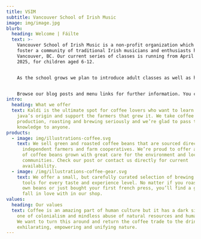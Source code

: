 ```yaml
---
title: VSIM
subtitle: Vancouver School of Irish Music
image: img/image.jpg
blurb:
  heading: Welcome | Fáilte
  text: >-
    Vancouver School of Irish Music is a non-profit organization which aims to
    foster a community of traditional Irish musicians and enthusiasts here in
    Vancouver, BC. Our current series of classes is running from April - June
    2025, for children aged 6-12.


    As the school grows we plan to introduce adult classes as well as host concerts and masterclasses from visiting musicians.


    Browse our blog posts and menu links for further information. You can email us at the address below, or subscribe to our email newsletter on our Contact page.
intro:
  heading: What we offer
  text: Kaldi is the ultimate spot for coffee lovers who want to learn about their
    java’s origin and support the farmers that grew it. We take coffee
    production, roasting and brewing seriously and we’re glad to pass that
    knowledge to anyone.
products:
  - image: img/illustrations-coffee.svg
    text: We sell green and roasted coffee beans that are sourced directly from
      independent farmers and farm cooperatives. We’re proud to offer a variety
      of coffee beans grown with great care for the environment and local
      communities. Check our post or contact us directly for current
      availability.
  - image: /img/illustrations-coffee-gear.svg
    text: We offer a small, but carefully curated selection of brewing gear and
      tools for every taste and experience level. No matter if you roast your
      own beans or just bought your first french press, you’ll find a gadget to
      fall in love with in our shop.
values:
  heading: Our values
  text: Coffee is an amazing part of human culture but it has a dark side too –
    one of colonialism and mindless abuse of natural resources and human lives.
    We want to turn this around and return the coffee trade to the drink’s
    exhilarating, empowering and unifying nature.
---
```

